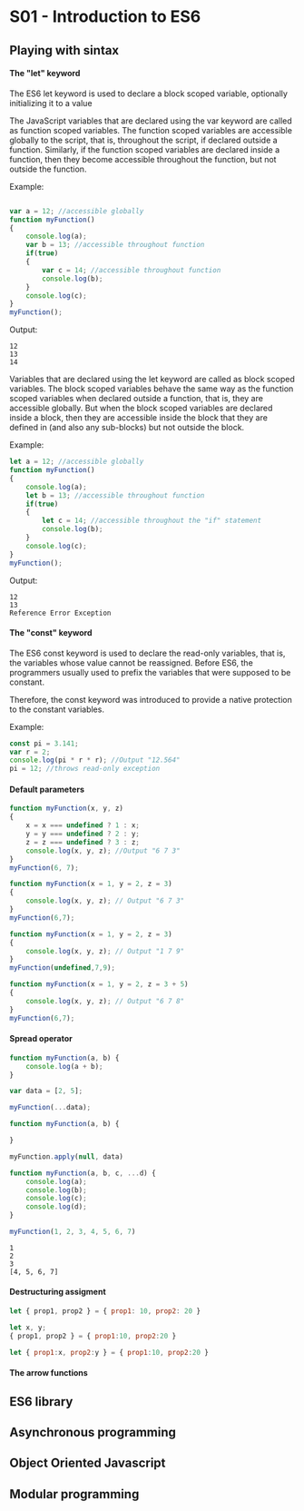 # S01 - Introduction to ES6

## Playing with sintax

#### The "let" keyword

The ES6 let keyword is used to declare a block scoped variable, optionally initializing it to a value

The JavaScript variables that are declared using the var keyword are called as function scoped variables. The function scoped variables are accessible globally to the script, that is, throughout the script, if declared outside a function. Similarly, if the function scoped variables are declared inside a function, then they become accessible throughout the function, but not outside the function.

Example:
```javascript

var a = 12; //accessible globally
function myFunction()
{
    console.log(a);
    var b = 13; //accessible throughout function
    if(true)
    {
        var c = 14; //accessible throughout function
        console.log(b);
    }
    console.log(c);
}
myFunction();

```

Output:
```
12
13
14
```


Variables that are declared using the let keyword are called as block scoped variables. The block scoped variables behave the same way as the function scoped variables when declared outside a function, that is, they are accessible globally. But when the block scoped variables are declared inside a block, then they are accessible inside the block that they are defined in (and also any sub-blocks) but not outside the block.

Example:
```javascript
let a = 12; //accessible globally
function myFunction()
{
    console.log(a);
    let b = 13; //accessible throughout function
    if(true)
    {
        let c = 14; //accessible throughout the "if" statement
        console.log(b);
    }
    console.log(c);
}
myFunction();
```

Output:
```
12
13
Reference Error Exception
```

#### The "const" keyword

The ES6 const keyword is used to declare the read-only variables, that is, the variables whose value cannot be reassigned.
Before ES6, the programmers usually used to prefix the variables that were supposed to be constant.

Therefore, the const keyword was introduced to provide a native protection to the constant variables.

Example:

```javascript
const pi = 3.141;
var r = 2;
console.log(pi * r * r); //Output "12.564"
pi = 12; //throws read-only exception
```

#### Default parameters

```javascript
function myFunction(x, y, z)
{
    x = x === undefined ? 1 : x;
    y = y === undefined ? 2 : y;
    z = z === undefined ? 3 : z;
    console.log(x, y, z); //Output "6 7 3"
}
myFunction(6, 7);
```

```javascript
function myFunction(x = 1, y = 2, z = 3)
{
    console.log(x, y, z); // Output "6 7 3"
}
myFunction(6,7);
```

```javascript
function myFunction(x = 1, y = 2, z = 3)
{
    console.log(x, y, z); // Output "1 7 9"
}
myFunction(undefined,7,9);
```

```typescript
function myFunction(x = 1, y = 2, z = 3 + 5)
{
    console.log(x, y, z); // Output "6 7 8"
}
myFunction(6,7);
```

#### Spread operator

```javascript
function myFunction(a, b) {
    console.log(a + b);
}

var data = [2, 5];

myFunction(...data);
```

```javascript
function myFunction(a, b) {

}

myFunction.apply(null, data)
```

```javascript
function myFunction(a, b, c, ...d) {
    console.log(a);
    console.log(b);
    console.log(c);
    console.log(d);
}

myFunction(1, 2, 3, 4, 5, 6, 7)
```

```
1
2
3
[4, 5, 6, 7]
```
#### Destructuring assigment

```javascript
let { prop1, prop2 } = { prop1: 10, prop2: 20 }
```

```javascript
let x, y;
{ prop1, prop2 } = { prop1:10, prop2:20 }

```

```javascript
let { prop1:x, prop2:y } = { prop1:10, prop2:20 }
```

#### The arrow functions

## ES6 library
## Asynchronous programming
## Object Oriented Javascript
## Modular programming

